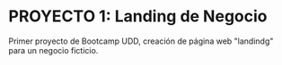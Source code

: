 
# PROYECTO 1: Landing de Negocio

Primer proyecto de Bootcamp UDD, creación de página web "landindg" para un negocio ficticio.


